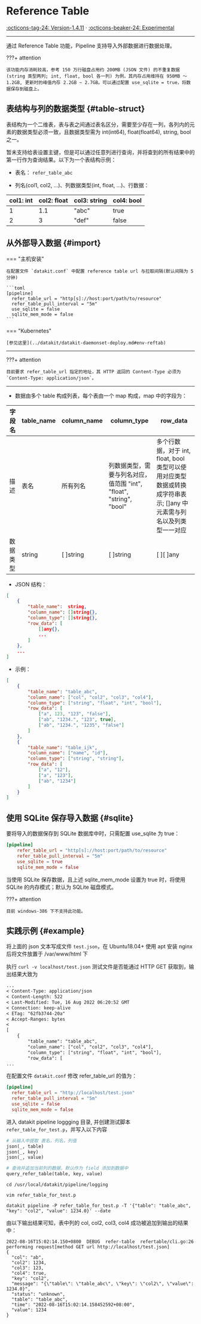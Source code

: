 

# Reference Table

[:octicons-tag-24: Version-1.4.11](../datakit/changelog.md#cl-1.4.11) ·
[:octicons-beaker-24: Experimental](../datakit/index.md#experimental)

---

通过 Reference Table 功能，Pipeline 支持导入外部数据进行数据处理。

???+ attention

    该功能内存消耗较高，参考 150 万行磁盘占用约 200MB (JSON 文件) 的不重复数据 (string 类型两列; int, float, bool 各一列) 为例，其内存占用维持在 950MB ～ 1.2GB, 更新时的峰值内存 2.2GB ~ 2.7GB。可以通过配置 use_sqlite = true，将数据保存到磁盘上。

## 表结构与列的数据类型 {#table-struct}

表结构为一个二维表，表与表之间通过表名区分，需要至少存在一列，各列内的元素的数据类型必须一致，且数据类型需为 int(int64), float(float64), string, bool 之一。

暂未支持给表设置主键，但是可以通过任意列进行查询，并将查到的所有结果中的第一行作为查询结果。以下为一个表结构示例：

- 表名： `refer_table_abc`

- 列名(col1, col2, ...)、列数据类型(int, float, ...)、行数据：

| col1: int | col2: float | col3: string | col4: bool |
| ---       | ---         | ---          | ---        |
| 1         | 1.1         | "abc"        | true       |
| 2         | 3           | "def"        | false      |

## 从外部导入数据 {#import}

=== "主机安装"

    在配置文件 `datakit.conf` 中配置 reference table url 与拉取间隔(默认间隔为 5 分钟)
    
    ```toml
    [pipeline]
      refer_table_url = "http[s]://host:port/path/to/resource"
      refer_table_pull_interval = "5m"
      use_sqlite = false
      sqlite_mem_mode = false
    ```

=== "Kubernetes"

    [参见这里](../datakit/datakit-daemonset-deploy.md#env-reftab)

---

???+ attention

    目前要求 refer_table_url 指定的地址，其 HTTP 返回的 Content-Type 必须为 `Content-Type: application/json`。

---

* 数据由多个 table 构成列表，每个表由一个 map 构成，map 中的字段为：

| 字段名   | table_name | column_name | column_type                                                         | row_data                                                                                                             |
| ---      | ---        | --          | --                                                                  | ---                                                                                                                  |
| 描述     | 表名       | 所有列名    | 列数据类型，需要与列名对应，值范围 "int", "float", "string", "bool" | 多个行数据，对于 int, float, bool 类型可以使用对应类型数据或转换成字符串表示; []any 中元素需与列名以及列类型一一对应 |
| 数据类型 | string     | [ ]string   | [ ]string                                                           | [ ][ ]any                                                                                                            |

* JSON 结构：
  
```json
[
    {
        "table_name":  string,
        "column_name": []string{},
        "column_type": []string{},
        "row_data": [
            []any{},
            ...
        ]
    },
    ...
]
```

* 示例：

```json
[
    {
        "table_name": "table_abc",
        "column_name": ["col", "col2", "col3", "col4"],
        "column_type": ["string", "float", "int", "bool"],
        "row_data": [
            ["a", 123, "123", "false"],
            ["ab", "1234.", "123", true],
            ["ab", "1234.", "1235", "false"]
        ]
    },
    {
        "table_name": "table_ijk",
        "column_name": ["name", "id"],
        "column_type": ["string", "string"],
        "row_data": [
            ["a", "12"],
            ["a", "123"],
            ["ab", "1234"]
        ]
    }
]
```

## 使用 SQLite 保存导入数据 {#sqlite}

要将导入的数据保存到 SQLite 数据库中时，只需配置 use_sqlite 为 true：

```toml
[pipeline]
    refer_table_url = "http[s]://host:port/path/to/resource"
    refer_table_pull_interval = "5m"
    use_sqlite = true
    sqlite_mem_mode = false
```

当使用 SQLite 保存数据，且上述 sqlite_mem_mode 设置为 true 时，将使用 SQLite 的内存模式；默认为 SQLite 磁盘模式。

???+ attention

    目前 windows-386 下不支持此功能。

## 实践示例 {#example}

将上面的 json 文本写成文件 `test.json`，在 Ubuntu18.04+ 使用 apt 安装 nginx 后将文件放置于 /var/www/html 下

执行 `curl -v localhost/test.json` 测试文件是否能通过 HTTP GET 获取到，输出结果大致为

```txt
...
< Content-Type: application/json
< Content-Length: 522
< Last-Modified: Tue, 16 Aug 2022 06:20:52 GMT
< Connection: keep-alive
< ETag: "62fb3744-20a"
< Accept-Ranges: bytes
< 
[
    {
        "table_name": "table_abc",
        "column_name": ["col", "col2", "col3", "col4"],
        "column_type": ["string", "float", "int", "bool"],
        "row_data": [
...
```

在配置文件 `datakit.conf` 修改 refer_table_url 的值为：

```toml
[pipeline]
  refer_table_url = "http://localhost/test.json"
  refer_table_pull_interval = "5m"
  use_sqlite = false
  sqlite_mem_mode = false
```

进入 datakit pipeline loggging 目录, 并创建测试脚本 `refer_table_for_test.p`，并写入以下内容

```python
# 从输入中提取 表名，列名，列值
json(_, table)
json(_, key)
json(_, value)

# 查询并追加当前列的数据，默认作为 field 添加到数据中
query_refer_table(table, key, value)
```

```shell
cd /usr/local/datakit/pipeline/logging

vim refer_table_for_test.p

datakit pipeline -P refer_table_for_test.p -T '{"table": "table_abc", "key": "col2", "value": 1234.0}' --date
```

由以下输出结果可知，表中列的 col, col2, col3, col4 成功被追加到输出的结果中：

```shell
2022-08-16T15:02:14.150+0800  DEBUG  refer-table  refertable/cli.go:26  performing request[method GET url http://localhost/test.json]
{
  "col": "ab",
  "col2": 1234,
  "col3": 123,
  "col4": true,
  "key": "col2",
  "message": "{\"table\": \"table_abc\", \"key\": \"col2\", \"value\": 1234.0}",
  "status": "unknown",
  "table": "table_abc",
  "time": "2022-08-16T15:02:14.158452592+08:00",
  "value": 1234
}
```

